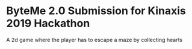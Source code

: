 # ByteMe 2.0 Submission for Kinaxis 2019 Hackathon
A 2d game where the player has to escape a maze by collecting hearts
